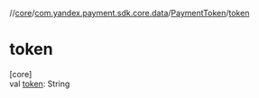 //[core](../../../index.md)/[com.yandex.payment.sdk.core.data](../index.md)/[PaymentToken](index.md)/[token](token.md)

# token

[core]\
val [token](token.md): String
